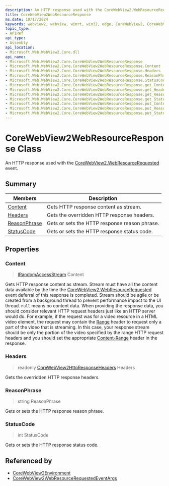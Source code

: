 ```yaml
---
description: An HTTP response used with the CoreWebView2.WebResourceRequested event.
title: CoreWebView2WebResourceResponse
ms.date: 10/17/2024
keywords: webview2, webview, winrt, win32, edge, CoreWebView2, CoreWebView2Controller, browser control, edge html, CoreWebView2WebResourceResponse
topic_type:
- APIRef
api_type:
- Assembly
api_location:
- Microsoft.Web.WebView2.Core.dll
api_name:
- Microsoft.Web.WebView2.Core.CoreWebView2WebResourceResponse
- Microsoft.Web.WebView2.Core.CoreWebView2WebResourceResponse.Content
- Microsoft.Web.WebView2.Core.CoreWebView2WebResourceResponse.Headers
- Microsoft.Web.WebView2.Core.CoreWebView2WebResourceResponse.ReasonPhrase
- Microsoft.Web.WebView2.Core.CoreWebView2WebResourceResponse.StatusCode
- Microsoft.Web.WebView2.Core.CoreWebView2WebResourceResponse.get_Content
- Microsoft.Web.WebView2.Core.CoreWebView2WebResourceResponse.get_Headers
- Microsoft.Web.WebView2.Core.CoreWebView2WebResourceResponse.get_ReasonPhrase
- Microsoft.Web.WebView2.Core.CoreWebView2WebResourceResponse.get_StatusCode
- Microsoft.Web.WebView2.Core.CoreWebView2WebResourceResponse.put_Content
- Microsoft.Web.WebView2.Core.CoreWebView2WebResourceResponse.put_ReasonPhrase
- Microsoft.Web.WebView2.Core.CoreWebView2WebResourceResponse.put_StatusCode
---
```


# CoreWebView2WebResourceResponse Class



An HTTP response used with the [CoreWebView2.WebResourceRequested](corewebview2.md#webresourcerequested) event.

## Summary

Members|Description
--|--
[Content](#content) | Gets HTTP response content as stream.
[Headers](#headers) | Gets the overridden HTTP response headers.
[ReasonPhrase](#reasonphrase) | Gets or sets the HTTP response reason phrase.
[StatusCode](#statuscode) | Gets or sets the HTTP response status code.

## Properties

### Content

>  [IRandomAccessStream](/uwp/api/Windows.Storage.Streams.IRandomAccessStream) Content

Gets HTTP response content as stream.
Stream must have all the content data available by the time the [CoreWebView2.WebResourceRequested](corewebview2.md#webresourcerequested) event deferral of this response is completed. Stream should be agile or be created from a background thread to prevent performance impact to the UI thread. `null` means no content data.
When providing the response data, you should consider relevant HTTP request headers just like an HTTP server would do. For example, if the request was for a video resource in a HTML video element, the request may contain the [Range](https://developer.mozilla.org/docs/Web/HTTP/Headers/Range) header to request only a part of the video that is streaming. In this case, your response stream should be only the portion of the video specified by the range HTTP request headers and you should set the appropriate [Content-Range](https://developer.mozilla.org/docs/Web/HTTP/Headers/Content-Range) header in the response.

### Headers

> readonly  [CoreWebView2HttpResponseHeaders](corewebview2httpresponseheaders.md) Headers

Gets the overridden HTTP response headers.

### ReasonPhrase

>  string ReasonPhrase

Gets or sets the HTTP response reason phrase.

### StatusCode

>  int StatusCode

Gets or sets the HTTP response status code.






## Referenced by

- [CoreWebView2Environment](corewebview2environment.md)
- [CoreWebView2WebResourceRequestedEventArgs](corewebview2webresourcerequestedeventargs.md)
